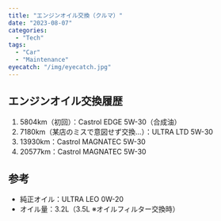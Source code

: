 ```yaml
---
title: "エンジンオイル交換（クルマ）"
date: "2023-08-07"
categories:
  - "Tech"
tags:
  - "Car"
  - "Maintenance"
eyecatch: "/img/eyecatch.jpg"
---
```

## エンジンオイル交換履歴
1. 5804km（初回）：Castrol EDGE 5W-30（合成油）
1. 7180km（某店のミスで意図せず交換...）：ULTRA LTD 5W-30
1. 13930km：Castrol MAGNATEC 5W-30
1. 20577km：Castrol MAGNATEC 5W-30

## 参考
- 純正オイル：ULTRA LEO 0W-20
- オイル量：3.2L（3.5L ※オイルフィルター交換時）